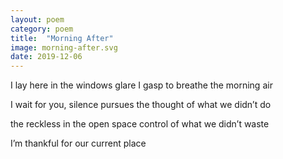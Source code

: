 ```yaml
---
layout: poem
category: poem
title:  "Morning After"
image: morning-after.svg
date: 2019-12-06
---
```


I lay here in the windows glare
I gasp to breathe the morning air

I wait for you, silence pursues
the thought of what we didn’t do

the reckless in the open space
control of what we didn’t waste

I’m thankful for our current place
